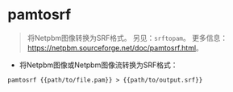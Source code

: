 # pamtosrf

> 将Netpbm图像转换为SRF格式。
> 另见：`srftopam`。
> 更多信息：<https://netpbm.sourceforge.net/doc/pamtosrf.html>。

- 将Netpbm图像或Netpbm图像流转换为SRF格式：

`pamtosrf {{path/to/file.pam}} > {{path/to/output.srf}}`